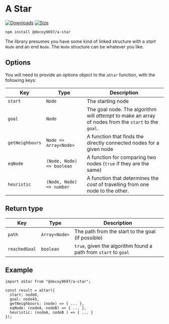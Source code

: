 # A Star

[![Downloads][downloads-badge]][downloads]
[![Size][size-badge]][size]

```
npm install @decoy9697/a-star
```

The library presumes you have some kind of linked structure
with a _start_ `Node` and an end `Node`. The `Node` structure can be whatever you like.

## Options

You will need to provide an options object to the `aStar` function, with the following keys:

| Key             | Type                      | Description                                                                                           |
| --------------- | ------------------------- | ----------------------------------------------------------------------------------------------------- |
| `start`         | `Node`                    | The starting node                                                                                     |
| `goal`          | `Node`                    | The goal node. The algorithm will _attempt_ to make an array of nodes from the `start` to the `goal`. |
| `getNeighbours` | `Node => Array<Node>`     | A function that finds the directly connected nodes for a given node                                   |
| `eqNode`        | `(Node, Node) => boolean` | A function for comparing two nodes (`true` if they are the same)                                      |
| `heuristic`     | `(Node, Node) => number`  | A function that determines the _cost_ of travelling from one node to the other.                       |

## Return type

| Key           | Type          | Description                                                     |
| ------------- | ------------- | --------------------------------------------------------------- |
| `path`        | `Array<Node>` | The path from the start to the goal (if possible)               |
| `reachedGoal` | `boolean`     | `true`, given the algorithm found a path from `start` to `goal` |

## Example

```
import aStar from "@decoy9697/a-star";

const result = aStar({
  start: node0,
  goal: node43,
  getNeighbours: (node) => { ... },
  eqNode: (nodeA, nodeB) => { ... },
  heuristic: (nodeA, nodeB ) => { ... }
});
```

<!-- Definitions -->

[downloads-badge]: https://img.shields.io/npm/dm/@decoy9697/a-star.svg
[downloads]: https://www.npmjs.com/package/@decoy9697/a-star
[size-badge]: https://img.shields.io/bundlephobia/minzip/@decoy9697/a-star.svg
[size]: https://bundlephobia.com/result?p=@decoy9697/a-star

